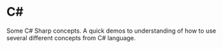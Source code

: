 # C#
Some C# Sharp concepts. A quick demos to understanding of how to use several different concepts from C# language.


